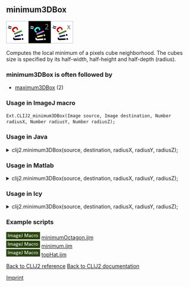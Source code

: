 ## minimum3DBox
<img src="images/mini_clij1_logo.png"/><img src="images/mini_clij2_logo.png"/><img src="images/mini_clijx_logo.png"/>

Computes the local minimum of a pixels cube neighborhood. The cubes size is specified by 
its half-width, half-height and half-depth (radius).

### minimum3DBox is often followed by
* <a href="reference_maximum3DBox">maximum3DBox</a> (2)


### Usage in ImageJ macro
```
Ext.CLIJ2_minimum3DBox(Image source, Image destination, Number radiusX, Number radiusY, Number radiusZ);
```




### Usage in Java


<details>

<summary>
clij2.minimum3DBox(source, destination, radiusX, radiusY, radiusZ);
</summary>
<pre class="highlight">// init CLIJ and GPU
import net.haesleinhuepf.clij2.CLIJ2;
import net.haesleinhuepf.clij.clearcl.ClearCLBuffer;
CLIJ2 clij2 = CLIJ2.getInstance();

// get input parameters
ClearCLBuffer source = clij2.push(sourceImagePlus);
destination = clij2.create(source);
int radiusX = 10;
int radiusY = 20;
int radiusZ = 30;
</pre>

<pre class="highlight">
// Execute operation on GPU
clij2.minimum3DBox(source, destination, radiusX, radiusY, radiusZ);
</pre>

<pre class="highlight">
//show result
destinationImagePlus = clij2.pull(destination);
destinationImagePlus.show();

// cleanup memory on GPU
clij2.release(source);
clij2.release(destination);
</pre>

</details>





### Usage in Matlab


<details>

<summary>
clij2.minimum3DBox(source, destination, radiusX, radiusY, radiusZ);
</summary>
<pre class="highlight">% init CLIJ and GPU
clij2 = init_clatlab();

% get input parameters
source = clij2.pushMat(source_matrix);
destination = clij2.create(source);
radiusX = 10;
radiusY = 20;
radiusZ = 30;
</pre>

<pre class="highlight">
% Execute operation on GPU
clij2.minimum3DBox(source, destination, radiusX, radiusY, radiusZ);
</pre>

<pre class="highlight">
% show result
destination = clij2.pullMat(destination)

% cleanup memory on GPU
clij2.release(source);
clij2.release(destination);
</pre>

</details>





### Usage in Icy


<details>

<summary>
clij2.minimum3DBox(source, destination, radiusX, radiusY, radiusZ);
</summary>
<pre class="highlight">// init CLIJ and GPU
importClass(net.haesleinhuepf.clicy.CLICY);
importClass(Packages.icy.main.Icy);

clij2 = CLICY.getInstance();

// get input parameters
source_sequence = getSequence();source = clij2.pushSequence(source_sequence);
destination = clij2.create(source);
radiusX = 10;
radiusY = 20;
radiusZ = 30;
</pre>

<pre class="highlight">
// Execute operation on GPU
clij2.minimum3DBox(source, destination, radiusX, radiusY, radiusZ);
</pre>

<pre class="highlight">
// show result
destination_sequence = clij2.pullSequence(destination)
Icy.addSequence(destination_sequence
// cleanup memory on GPU
clij2.release(source);
clij2.release(destination);
</pre>

</details>





### Example scripts
<a href="https://github.com/clij/clij2-docs/blob/master/src/main/macro/minimumOctagon.ijm"><img src="images/language_macro.png" height="20"/></a> [minimumOctagon.ijm](https://github.com/clij/clij2-docs/blob/master/src/main/macro/minimumOctagon.ijm)  
<a href="https://github.com/clij/clij2-docs/blob/master/src/main/macro/minimum.ijm"><img src="images/language_macro.png" height="20"/></a> [minimum.ijm](https://github.com/clij/clij2-docs/blob/master/src/main/macro/minimum.ijm)  
<a href="https://github.com/clij/clij2-docs/blob/master/src/main/macro/topHat.ijm"><img src="images/language_macro.png" height="20"/></a> [topHat.ijm](https://github.com/clij/clij2-docs/blob/master/src/main/macro/topHat.ijm)  


[Back to CLIJ2 reference](https://clij.github.io/clij2-docs/reference)
[Back to CLIJ2 documentation](https://clij.github.io/clij2-docs)

[Imprint](https://clij.github.io/imprint)
